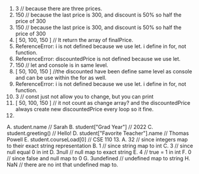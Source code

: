 1. 3 // because there are three prices.
2. 150 // because the last price is 300, and discount is 50% so half the price of 300
3. 150 // because the last price is 300, and discount is 50% so half the price of 300
4. [ 50, 100, 150 ] // It return the array of finalPrice.
5. ReferenceError: i is not defined  because we use let. i define in for, not function.
6. ReferenceError: discountedPrice is not defined because we use let.
7. 150 // let and console is in same level.
8. [ 50, 100, 150 ] //the discounted have been define same level as console and can be use within the for as well.
9. ReferenceError: i is not defined because we use let. i define in for, not function.
10. 3 // const just not allow you to change, but you can print
11. [ 50, 100, 150 ] // it not count as change array? and the discountedPrice always create new discountedPrice every loop so it fine.
12.
A. student.name                     // Sarah
B. student["Grad Year"]             // 2022
C. student.greeting()               // Hello!
D. student["Favorite Teacher"].name // Thomas Powell
E. student.courseLoad[0]            // CSE 110
13.
A. 32               // since integers map to their exact string representation
B. 1                // since string map to int
C. 3                // since null equal 0 in int
D. 3null            // null map to exact string
E. 4                // true = 1 in int
F. 0                // since false and null map to 0
G. 3undefined       // undefined map to string
H. NaN              // there are no int that undefined map to.